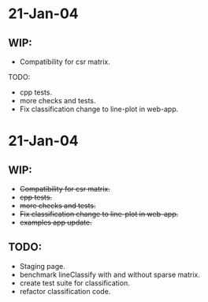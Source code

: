 21-Jan-04
========

WIP:
----

- Compatibility for csr matrix.

TODO:

- cpp tests.
- more checks and tests.
- Fix classification change to line-plot in web-app.

21-Jan-04
========

WIP:
------

- ~~Compatibility for csr matrix.~~
- ~~cpp tests.~~
- ~~more checks and tests.~~
- ~~Fix classification change to line-plot in web-app.~~
- ~~examples app update.~~

TODO:
-----

- Staging page.
- benchmark lineClassify with and without sparse matrix.
- create test suite for classification.
- refactor classification code.
